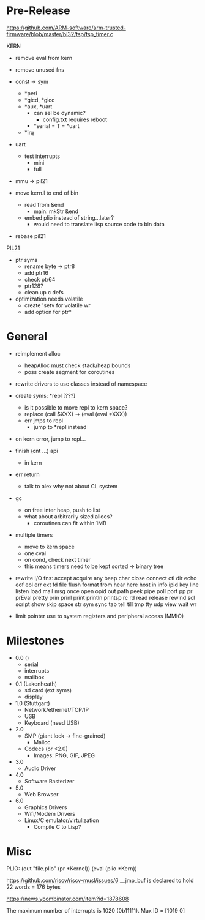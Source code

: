 Pre-Release
===========

https://github.com/ARM-software/arm-trusted-firmware/blob/master/bl32/tsp/tsp_timer.c

KERN
* remove eval from kern
* remove unused fns
* const -> sym
  * *peri
  * *gicd, *gicc
  * *aux, *uart
    * can sel be dynamic?
      * config.txt requires reboot
    * *serial = T = *uart
  * *irq
* uart
  * test interrupts
    * mini
    * full
    
* mmu -> pil21 
* move kern.l to end of bin
  * read from &end
    * main: mkStr &end
  * embed plio instead of string...later?
    * would need to translate lisp source code to bin data  
* rebase pil21

PIL21
* ptr syms
  * rename byte  -> ptr8
  * add ptr16
  * check ptr64
  * ptr128?
  * clean up c defs
* optimization needs volatile
  * create 'setv for volatile wr
  * add option for ptr*

General
=======
* reimplement alloc
  * heapAlloc must check stack/heap bounds
  * poss create segment for coroutines
* rewrite drivers to use classes instead of namespace

* create syms: *repl [???]
  * is it possible to move repl to kern space?
  * replace (call $XXX) -> (eval (eval *XXX))
  * err jmps to repl
    * jump to *repl instead
* on kern error, jump to repl...

* finish (cnt ...) api
  * in kern
* err return
  * talk to alex why not about CL system
* gc
  * on free inter heap, push to list
  * what about arbitrarily sized allocs?
    * coroutines can fit within 1MB

* multiple timers
  * move to kern space
  * one cval
  * on cond, check next timer
  * this means timers need to be kept sorted -> binary tree

* rewrite I/O fns:
  accept acquire any beep char close connect ctl dir echo eof eol err ext fd file flush format from hear here host in info ipid key line listen load mail msg once open opid out path peek pipe poll port pp pr prEval pretty prin prinl print println printsp rc rd read release rewind scl script show skip space str sym sync tab tell till tmp tty udp view wait wr
  
* limit pointer use to system registers and peripheral access (MMIO)

# Milestones
  
* 0.0 ()
  * serial
  * interrupts
  * mailbox
* 0.1 (Lakenheath)
  * sd card (ext syms)
  * display
* 1.0 (Stuttgart)
  * Network/ethernet/TCP/IP
  * USB
  * Keyboard (need USB)
* 2.0
  * SMP (giant lock -> fine-grained)
    * Malloc
  * Codecs (or <2.0)
    * Images: PNG, GIF, JPEG
* 3.0
  * Audio Driver
* 4.0
  * Software Rasterizer
* 5.0
  * Web Browser
* 6.0
  * Graphics Drivers
  * Wifi/Modem Drivers
  * Linux/C emulator/virtulization
    * Compile C to Lisp?

    
# Misc

PLIO:
(out "file.plio" (pr *Kernel))
(eval (plio *Kern))

https://github.com/riscv/riscv-musl/issues/6
__jmp_buf is declared to hold 22 words = 176 bytes

https://news.ycombinator.com/item?id=1878608

The maximum number of interrupts is 1020 (0b11111). Max ID = [1019 0]
